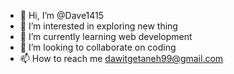 - 👋 Hi, I’m @Dave1415
- 👀 I’m interested in exploring new thing
- 🌱 I’m currently learning web development
- 💞️ I’m looking to collaborate on coding
- 📫 How to reach me dawitgetaneh99@gmail.com

<!---
Dave1415/Dave1415 is a ✨ special ✨ repository because its `README.md` (this file) appears on your GitHub profile.
You can click the Preview link to take a look at your changes.
--->
